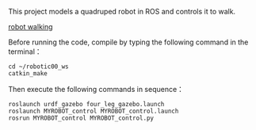 This project models a quadruped robot in ROS and controls it to walk.

[robot walking](https://github.com/Leon1732/Quadruped_robot/blob/main/robotwalk.gif)

Before running the code, compile by typing the following command in the terminal：

```terminal
cd ~/robotic00_ws
catkin_make
```

Then execute the following commands in sequence：

```terminal
roslaunch urdf_gazebo four_leg_gazebo.launch
roslaunch MYROBOT_control MYROBOT_control.launch
rosrun MYROBOT_control MYROBOT_control.py
```
